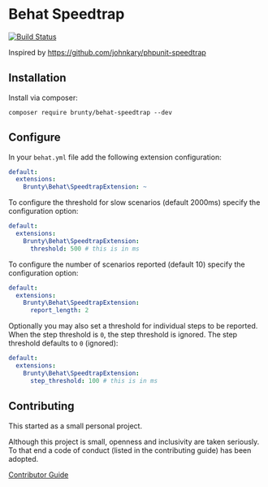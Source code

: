 # Behat Speedtrap

[![Build Status](https://travis-ci.org/Brunty/behat-speedtrap.svg?branch=master)](https://travis-ci.org/Brunty/behat-speedtrap)

Inspired by https://github.com/johnkary/phpunit-speedtrap

## Installation

Install via composer:

`composer require brunty/behat-speedtrap --dev`

## Configure

In your `behat.yml` file add the following extension configuration:

```yaml
default:
  extensions:
    Brunty\Behat\SpeedtrapExtension: ~
```

To configure the threshold for slow scenarios (default 2000ms) specify the configuration option:

```yaml
default:
  extensions:
    Brunty\Behat\SpeedtrapExtension:
      threshold: 500 # this is in ms
```

To configure the number of scenarios reported (default 10) specify the configuration option:

```yaml
default:
  extensions:
    Brunty\Behat\SpeedtrapExtension:
      report_length: 2
```

Optionally you may also set a threshold for individual steps to be reported. When the step threshold is `0`, the step threshold is ignored. The step threshold defaults to `0` (ignored):

```yaml
default:
  extensions:
    Brunty\Behat\SpeedtrapExtension:
      step_threshold: 100 # this is in ms
```

## Contributing

This started as a small personal project.

Although this project is small, openness and inclusivity are taken seriously. To that end a code of conduct (listed in the contributing guide) has been adopted.

[Contributor Guide](CONTRIBUTING.md)
